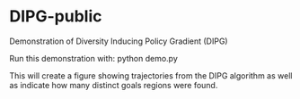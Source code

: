 # DIPG-public
Demonstration of Diversity Inducing Policy Gradient (DIPG)

Run this demonstration with:
python demo.py 

This will create a figure showing trajectories from the DIPG algorithm as well as indicate how many distinct goals regions were found. 
